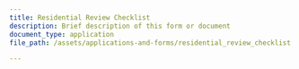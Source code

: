 ```yaml
---
title: Residential Review Checklist
description: Brief description of this form or document
document_type: application
file_path: /assets/applications-and-forms/residential_review_checklist.pdf

---
```

